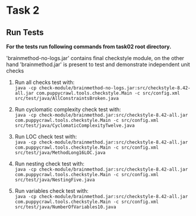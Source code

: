 # Task 2

## Run Tests
**For the tests run following commands from task02 root directory.**

'brainmethod-no-logs.jar' contains final checkstyle module, on the other hand 'brainmethod.jar' is present to test and demonstrate independent unit checks

1. Run all checks test with:  
`java -cp check-module/brainmethod-no-logs.jar:src/checkstyle-8.42-all.jar com.puppycrawl.tools.checkstyle.Main -c src/config.xml src/test/java/AllConstraintsBroken.java`  

2. Run cyclomatic complexity check test with:  
`java -cp check-module/brainmethod.jar:src/checkstyle-8.42-all.jar com.puppycrawl.tools.checkstyle.Main -c src/config.xml src/test/java/CyclomaticComplexityTwelve.java`  

3. Run LOC check test with:  
`java -cp check-module/brainmethod.jar:src/checkstyle-8.42-all.jar com.puppycrawl.tools.checkstyle.Main -c src/config.xml src/test/java/MethodLong16LOC.java`  

4. Run nesting check test with:  
`java -cp check-module/brainmethod.jar:src/checkstyle-8.42-all.jar com.puppycrawl.tools.checkstyle.Main -c src/config.xml src/test/java/NestingFive.java`  

5. Run variables check test with:  
`java -cp check-module/brainmethod.jar:src/checkstyle-8.42-all.jar com.puppycrawl.tools.checkstyle.Main -c src/config.xml src/test/java/NumberOfVariables10.java`  
